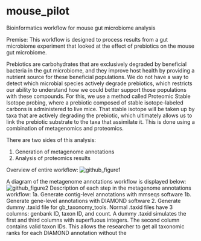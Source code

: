 # mouse_pilot
Bioinformatics workflow for mouse gut microbiome analysis

Premise:
This workflow is designed to process results from a gut microbiome experiment that looked at the effect of prebiotics on the mouse gut microbiome. 

Prebiotics are carbohydrates that are exclusively degraded by beneficial bacteria in the gut microbiome, and they improve host health by providing a nutrient source for these beneficial populations. We do not have a way to detect which microbial species actively degrade prebiotics, which restricts our ability to understand how we could better support those populations with these compounds. For this, we use a method called Proteomic Stable Isotope probing, where a prebiotic composed of stable isotope-labeled carbons is administered to live mice. That stable isotope will be taken up by taxa that are actively degrading the prebiotic, which ultimately allows us to link the prebiotic substrate to the taxa that assimilate it. This is done using a combination of metagenomics and proteomics. 

There are two sides of this analysis: 
1. Generation of metagenome annotations
2. Analysis of proteomics results

Overview of entire workflow:
![github_figure1](https://github.com/user-attachments/assets/fed510af-562b-40a2-8b10-82fdf71e015e)



A diagram of the metagenome annotations workflow is displayed below:
![github_figure2](https://github.com/user-attachments/assets/91e0f049-ef71-49d2-b973-faa36fe2c526)
Description of each step in the metagenome annotations workflow:
1a. Generate contig-level annotations with mmseqs software
1b. Generate gene-level annotations with DIAMOND software
2. Generate dummy .taxid file for gb_taxonomy_tools. Normal .taxid files have 3 columns: genbank ID, taxon ID, and count. A dummy .taxid simulates the first and third columns with superfluous integers. The second column contains valid taxon IDs. This allows the researcher to get all taxonomic ranks for each DIAMOND annotation without the 



